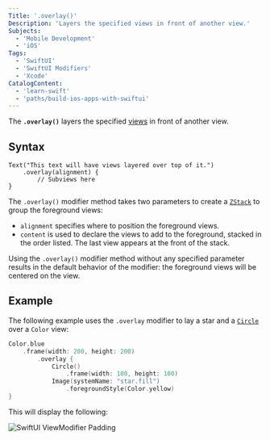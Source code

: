 ```yaml
---
Title: '.overlay()'
Description: 'Layers the specified views in front of another view.'
Subjects:
  - 'Mobile Development'
  - 'iOS'
Tags:
  - 'SwiftUI'
  - 'SwiftUI Modifiers'
  - 'Xcode'
CatalogContent:
  - 'learn-swift'
  - 'paths/build-ios-apps-with-swiftui'
---
```


The **`.overlay()`** layers the specified [views](https://www.codecademy.com/resources/docs/swiftui/views) in front of another view.

## Syntax

```pseudo
Text("This text will have views layered over top of it.")
	.overlay(alignment) {
		// Subviews here
}
```

The `.overlay()` modifier method takes two parameters to create a [`ZStack`](https://www.codecademy.com/resources/docs/swiftui/views/terms/zstack) to group the foreground views:

- `alignment` specifies where to position the foreground views.
- `content` is used to declare the views to add to the foreground, stacked in the order listed. The last view appears at the front of the stack.

Using the `.overlay()` modifier method without any specified parameter results in the default behavior of the modifier: the foreground views will be centered on the view.

## Example

The following example uses the `.overlay` modifier to lay a star and a [`Circle`](https://www.codecademy.com/resources/docs/swiftui/views/terms/circle) over a `Color` view:

```swift
Color.blue
	.frame(width: 200, height: 200)
		.overlay {
			Circle()
				.frame(width: 100, height: 100)
			Image(systemName: "star.fill")
				.foregroundStyle(Color.yellow)
}
```

This will display the following:

![SwiftUI ViewModifier Padding](https://raw.githubusercontent.com/Codecademy/docs/main/media/swiftui-overlay.png)